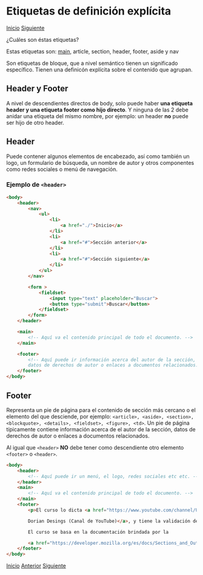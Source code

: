 # Etiquetas de definición explícita

[Inicio](../README.md) [Siguiente](b_que-es-html.md)

¿Cuáles son éstas etiquetas?

Estas etiquetas son: [main](g_etiqueta-main.md), article, section, header, footer, aside y nav

Son etiquetas de bloque, que a nivel semántico tienen un significado específico. Tienen una definicón explícita sobre el contenido que agrupan.

## Header y Footer

A nivel de descendientes directos de body, solo puede haber **una etiqueta header y una etiqueta footer como hijo directo**. Y ninguna de las 2 debe anidar una etiqueta del mismo nombre, por ejemplo: un header **no** puede ser hijo de otro header.

## Header

Puede contener algunos elementos de encabezado, así como también un logo, un formulario de búsqueda, un nombre de autor y otros componentes como redes sociales o menú de navegación.

### Ejemplo de `<header>`

```html
<body>
    <header>
        <nav>
            <ul>
                <li>
                    <a href="./">Inicio</a>
                </li>
                <li>
                    <a href="#">Sección anterior</a>
                </li>
                <li>
                    <a href="#">Sección siguiente</a>
                </li>
            </ul>
        </nav>

        <form >
            <fieldset>
                <input type="text" placeholder="Buscar">
                <button type="submit">Buscar</button>
            </fieldset>
        </form>
    </header>

    <main>
        <!-- Aquí va el contenido principal de todo el documento. -->
    </main>

    <footer>
        <!-- Aquí puede ir información acerca del autor de la sección, 
        datos de derechos de autor o enlaces a documentos relacionados. -->
    </footer>
</body>
```

## Footer

Representa un pie de página para el contenido de sección más cercano o el elemento del que desciende, por ejemplo: `<article>, <aside>, <section>, <blockquote>, <details>, <fieldset>, <figure>, <td>`. Un pie de página típicamente contiene información acerca de el autor de la sección, datos de derechos de autor o enlaces a documentos relacionados.</p>
Al igual que `<header>` **NO** debe tener como descendiente otro elemento `<footer>` o `<header>`.

```html
<body>
    <header>
        <!-- Aquí puede ir un menú, el logo, redes sociales etc etc. -->
    </header>
    <main>
        <!-- Aquí va el contenido principal de todo el documento. -->
    </main>
    <footer>
        <p>El curso lo dicta <a href="https://www.youtube.com/channel/UCzuwt7Pi_VB8cP5q5UE4u-A">

        Dorian Desings (Canal de YouTube)</a>, y tiene la validación de la <a href="https://validator.w3.org">W3C</a>.

        El curso se basa en la documentación brindada por la

        <a href="https://developer.mozilla.org/es/docs/Sections_and_Outlines_of_an_HTML5_document">MDN</a>.</p>
    </footer>
</body>
```

[Inicio](../README.md) [Anterior](g_etiqueta-main.md) [Siguiente](i_article-y-section.md)

